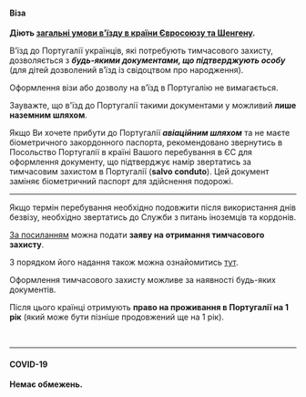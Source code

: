 #### Віза

**Діють [загальні умови в'їзду в країни Євросоюзу та Шенгену](/article/73ed692655a69928f4fbd4601).** 

В'їзд до Португалії українців, які потребують тимчасового захисту, дозволяється з ***будь-якими документами, що підтверджують особу*** (для дітей дозволений в’їзд із свідоцтвом про народження). 

Оформлення візи або дозволу на в’їзд в Португалію не вимагається. 

Зауважте, що в'їзд до Португалії такими документами у можливий **лише наземним шляхом**.

<section type="tip">

Якщо Ви хочете прибути до Португалії ***авіаційним шляхом*** та не маєте біометричного закордонного паспорта, рекомендовано звернутись в Посольство Португалії в країні Вашого перебування в ЄС для оформлення документу, що підтверджує намір звертатись за тимчасовим захистом в Португалії (**salvo conduto**). Цей документ заміняє біометричний паспорт для здійснення подорожі.

 </section>

 ***

Якщо термін перебування необхідно подовжити після використання днів безвізу, необхідно звертатись до Служби з питань іноземців та кордонів.

[За посиланням](https://www.sef.pt/pt/) можна подати **заяву на отримання
тимчасового захисту**.

З порядком його надання також можна ознайомитись [тут](https://sefforukraine.sef.pt/).

Оформлення тимчасового захисту можливе за наявності будь-яких документів.

Після цього країнці отримують **право на проживання в Португалії на 1 рік** (який може бути пізніше продовжений ще на 1 рік).

</br>

***

#### COVID-19

**Немає обмежень.**